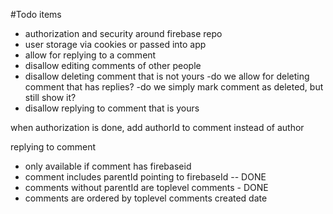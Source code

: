 #Todo items
- authorization and security around firebase repo
- user storage via cookies or passed into app
- allow for replying to a comment
- disallow editing comments of other people
- disallow deleting comment that is not yours
		-do we allow for deleting comment that has replies?
		-do we simply mark comment as deleted, but still show it?
- disallow replying to comment that is yours

when authorization is done, add authorId to comment instead of author


replying to comment
- only available if comment has firebaseid
- comment includes parentId pointing to firebaseId -- DONE
- comments without parentId are toplevel comments - DONE
- comments are ordered by toplevel comments created date
